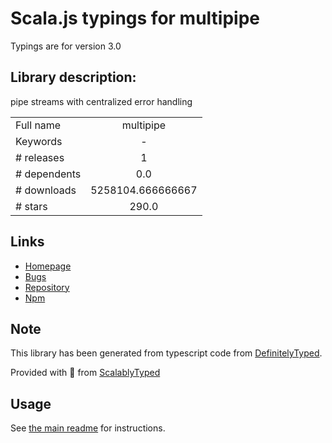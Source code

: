 
# Scala.js typings for multipipe

Typings are for version 3.0

## Library description:
pipe streams with centralized error handling

|                    |                 |
| ------------------ | :-------------: |
| Full name          | multipipe |
| Keywords           | - |
| # releases         | 1 |
| # dependents       | 0.0 |
| # downloads        | 5258104.666666667 |
| # stars            | 290.0 |

## Links
- [Homepage](https://github.com/juliangruber/multipipe#readme)
- [Bugs](https://github.com/juliangruber/multipipe/issues)
- [Repository](https://github.com/juliangruber/multipipe)
- [Npm](https://www.npmjs.com/package/multipipe)
    


## Note
This library has been generated from typescript code from [DefinitelyTyped](https://definitelytyped.org).

Provided with :purple_heart: from [ScalablyTyped](https://github.com/oyvindberg/ScalablyTyped)

## Usage
See [the main readme](../../readme.md) for instructions.



